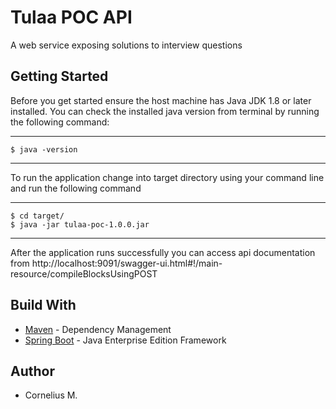 # Tulaa POC API
A web service exposing solutions to interview questions

## Getting Started
Before you get started ensure the host machine has Java JDK 1.8 or later installed. 
You can check the installed java version from terminal by running the following command:

----
    $ java -version
----
To run the application change into target directory using your command line and run the following command

----
    $ cd target/
    $ java -jar tulaa-poc-1.0.0.jar
----

After the application runs successfully you can access api documentation from http://localhost:9091/swagger-ui.html#!/main-resource/compileBlocksUsingPOST

## Build With

* [Maven](https://maven.apache.org/) - Dependency Management
* [Spring Boot](http://spring.io/) - Java Enterprise Edition Framework

## Author
* Cornelius M.

